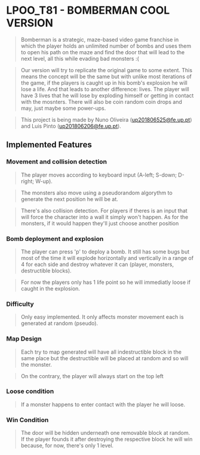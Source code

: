 # LPOO_T81 - BOMBERMAN COOL VERSION

>Bomberman is a strategic, maze-based video game franchise in which the player holds an unlimited number of bombs and uses them to open his path on the maze and find the door that will lead to the next level, all this while evading bad monsters :(

>Our version will try to replicate the original game to some extent. This means the concept will be the same but with unlike most iterations of the game, if the players is caught up in his bomb's explosion he will lose a life. And that leads to another difference: lives. The player will have 3 lives that he will lose by exploding himself or getting in contact with the mosnters. There will also be coin random coin drops and may, just maybe some power-ups.

>This project is being made by Nuno Oliveira (up201806525@fe.up.pt) and Luis Pinto (up201806206@fe.up.pt).

## Implemented Features

### Movement and collision detection
>The player moves according to keyboard input (A-left; S-down; D-right; W-up).

>The monsters also move using a pseudorandom algorythm to generate the next position he will be at.

>There's also collision detection. For players if theres is an input that will force the character into a wall it simply won't happen. As for the monsters, if it would happen they'll just choose another position

### Bomb deployment and explosion
>The player can press 'p' to deploy a bomb. It still has some bugs but most of the time it will explode horizontally and vertically in a range of 4 for each side and destroy whatever it can (player, monsters, destructible blocks).

>For now the players only has 1 life point so he will immediatly loose if caught in the explosion.

### Difficulty
>Only easy implemented. It only affects monster movement each is generated at random (pseudo).

### Map Design
>Each try to map generated will have all indestructible block in the same place but the destructible will be placed at random and so will the monster.

>On the contrary, the player will always start on the top left

### Loose condition
>If a monster happens to enter contact with the player he will loose.

### Win Condition
>The door will be hidden underneath one removable block at random. If the player founds it after destroying the respective block he will win because, for now, there's only 1 level.

